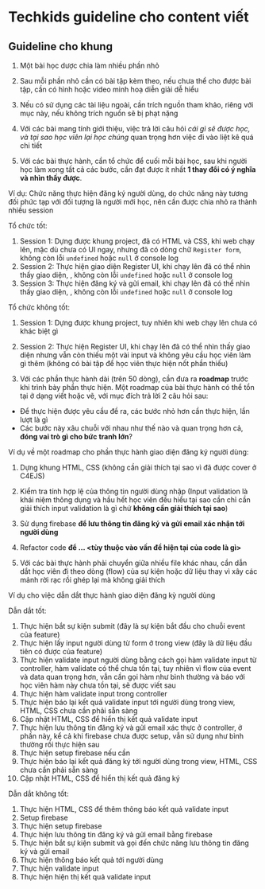 # Techkids guideline cho content viết
## Guideline cho khung

1. Một bài học dược chia làm nhiều phần nhỏ

2. Sau mỗi phần nhỏ cần có bài tập kèm theo, nếu chưa thể cho được bài tập, cần có hình hoặc video minh hoạ diễn giải dễ hiểu

3. Nếu có sử dụng các tài liệu ngoài, cần trích nguồn tham khảo, riêng với mục này, nếu không trích nguồn sẽ bị phạt nặng

4. Với các bài mang tính giới thiệu, việc trả lời câu hỏi *cái gì sẽ được học, và tại sao học viên lại học chúng* quan trọng hơn việc đi vào liệt kê quá chi tiết

5. Với các bài thực hành, cần tổ chức để cuối mỗi bài học, sau khi người học làm xong tất cả các bước, cần đạt được ít nhất **1 thay đổi có ý nghĩa và nhìn thấy được**.

Ví dụ:
Chức năng thực hiện đăng ký người dùng, do chức năng này tương đối phức tạp với đối tượng là người mới học, nên cần được chia nhỏ ra thành nhiều session

Tổ chức tốt:
  1. Session 1: Dựng được khung project, đã có HTML và CSS, khi web chạy lên, mặc dù chưa có UI ngay, nhưng đã có dòng chữ `Register form`, không còn lỗi `undefined` hoặc `null` ở console log
  2. Session 2: Thực hiện giao diện Register UI, khi chạy lên đã có thể nhìn thấy giao diện, , không còn lỗi `undefined` hoặc `null` ở console log
  3. Session 3: Thực hiện đăng ký và gửi email, khi chạy lên đã có thể nhìn thấy giao diện, , không còn lỗi `undefined` hoặc `null` ở console log

Tổ chức không tốt:
  1. Session 1: Dựng được khung project, tuy nhiên khi web chạy lên chưa có khác biệt gì
  2. Session 2: Thực hiện Register UI, khi chạy lên đã có thể nhìn thấy giao diện nhưng vẫn còn thiếu một vài input và không yêu cầu học viên làm gì thêm (không có bài tập để học viên thực hiện nốt phần thiếu)


6. Với các phần thực hành dài (trên 50 dòng), cần đưa ra **roadmap** trước khi trình bày phần thực hiện. Một roadmap của bài thực hành có thể tồn tại ở dạng viết hoặc vẽ, với mục đích trả lời 2 câu hỏi sau:
- Để thực hiện được yêu cầu đề ra, các bước nhỏ hơn cần thực hiện, lần lượt là gì
- Các bước này xâu chuỗi với nhau như thế nào và quan trọng hơn cả, **đóng vai trò gì cho bức tranh lớn**?

Ví dụ về một roadmap cho phần thực hành giao diện đăng ký người dùng:
  1. Dựng khung HTML, CSS (không cần giải thích tại sao vì đã được cover ở C4EJS)
  2. Kiểm tra tính hợp lệ của thông tin người dùng nhập (Input validation là khái niệm thông dụng và hầu hết học viên đều hiểu tại sao cần chỉ cần giải thích input validation là gì chứ **không cần giải thích tại sao**)
  3. Sử dụng firebase **để lưu thông tin đăng ký và gửi email xác nhận tới người dùng**
  4. Refactor code **để ... <tùy thuộc vào vấn đề hiện tại của code là gì>**

7. Với các bài thực hành phải chuyển giữa nhiều file khác nhau, cần dẫn dắt học viên đi theo dòng (flow) của sự kiện hoặc dữ liệu thay vì xây các mảnh rời rạc rồi ghép lại mà không giải thích

Ví dụ cho việc dẫn dắt thực hành giao diện đăng kỳ người dùng

Dẫn dắt tốt:
  1. Thực hiện bắt sự kiện submit (đây là sự kiện bắt đầu cho chuỗi event của feature)
  2. Thực hiện lấy input người dùng từ form ở trong view (đây là dữ liệu đầu tiên có được của feature)
  3. Thực hiện validate input người dùng bằng cách gọi hàm validate input từ controller, hàm validate có thể chưa tồn tại, tuy nhiên vì flow của event và data quan trọng hơn, vẫn cần gọi hàm như bình thường và báo với học viên hàm này chưa tồn tại, sẽ được viết sau
  4. Thực hiện hàm validate input trong controller
  5. Thực hiện báo lại kết quả validate input tới người dùng trong view, HTML, CSS chưa cần phải sẵn sàng
  6. Cập nhật HTML, CSS để hiển thị kết quả validate input
  7. Thực hiện lưu thông tin đăng ký và gửi email xác thực ở controller, ở phần này, kể cả khi firebase chưa được setup, vẫn sử dụng như bình thường rồi thực hiện sau
  8. Thực hiện setup firebase nếu cần
  9. Thực hiện báo lại kết quả đăng ký tới người dùng trong view, HTML, CSS chưa cần phải sẵn sàng
  10. Cập nhật HTML, CSS để hiển thị kết quả đăng ký

Dẫn dắt không tốt:
  1. Thực hiện HTML, CSS để thêm thông báo kết quả validate input
  2. Setup firebase
  3. Thực hiện setup firebase
  4. Thực hiện lưu thông tin đăng ký và gửi email bằng firebase
  4. Thực hiện bắt sự kiện submit và gọi đến chức năng lưu thông tin đăng ký và gửi email
  5. Thực hiện thông báo kết quả tới người dùng
  6. Thực hiện validate input
  7. Thực hiện hiện thị kết quả validate input
  
